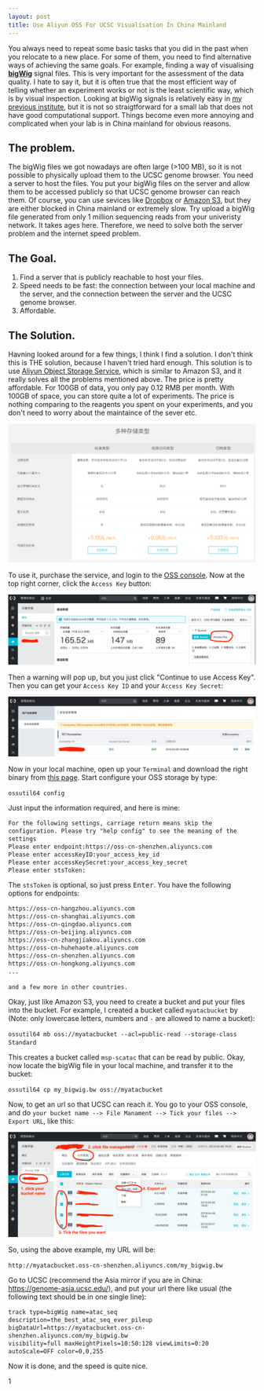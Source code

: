 ```yaml
---
layout: post
title: Use Aliyun OSS For UCSC Visualisation In China Mainland
---
```


You always need to repeat some basic tasks that you did in the past when you relocate to a new place. For some of them, you need to find alternative ways of achieving the same goals. For example, finding a way of visualising __[bigWig](https://genome.ucsc.edu/goldenpath/help/bigWig.html)__ signal files. This is very important for the assessment of the data quality. I hate to say it, but it is often true that the most efficient way of telling whether an experiment works or not is the least scientific way, which is by visual inspection. Looking at bigWig signals is relatively easy in [my previous institute](https://randomstate.net/2018-07-02-setting-up-public-links-for-ucsc-visualisation/), but it is not so straigtforward for a small lab that does not have good computational support. Things become even more annoying and complicated when your lab is in China mainland for obvious reasons.

## The problem.

The bigWig files we got nowadays are often large (>100 MB), so it is not possible to physically upload them to the UCSC genome browser. You need a server to host the files. You put your bigWig files on the server and allow them to be accessed publicly so that UCSC genome browser can reach them. Of course, you can use sevices like [Dropbox](https://www.dropbox.com/) or [Amazon S3](https://aws.amazon.com/s3/), but they are either blocked in China mainland or extremely slow. Try upload a bigWig file generated from only 1 million sequencing reads from your univeristy network. It takes ages here. Therefore, we need to solve both the server problem and the internet speed problem.

## The Goal.

1. Find a server that is publicly reachable to host your files.
2. Speed needs to be fast: the connection between your local machine and the server, and the connection between the server and the UCSC genome browser.
3. Affordable.

## The Solution.

Havning looked around for a few things, I think I find a solution. I don't think this is THE solution, because I haven't tried hard enough. This solution is to use [Aliyun Object Storage Service](https://www.aliyun.com/), which is similar to Amazon S3, and it really solves all the problems mentioned above. The price is pretty affordable. For 100GB of data, you only pay 0.12 RMB per month. With 100GB of space, you can store quite a lot of experiments. The price is nothing comparing to the reagents you spent on your experiments, and you don't need to worry about the maintaince of the sever etc.

![](../img/000/oss_price.png)

To use it, purchase the service, and login to the [OSS console](https://oss.console.aliyun.com). Now at the top right corner, click the `Access Key` button:

![](../img/000/oss_console.png)

Then a warning will pop up, but you just click "Continue to use Access Key". Then you can get your `Access Key ID` and your `Access Key Secret`:

![](../img/000/oss_accesskey.png)

Now in your local machine, open up your `Terminal` and download the right binary from [this page](https://help.aliyun.com/document_detail/50452.html?spm=a2c4g.11186623.6.1382.fe817e90clvugi). Start configure your OSS storage by type:

`ossutil64 config`

Just input the information required, and here is mine:

```
For the following settings, carriage return means skip the configuration. Please try "help config" to see the meaning of the settings
Please enter endpoint:https://oss-cn-shenzhen.aliyuncs.com
Please enter accessKeyID:your_access_key_id
Please enter accessKeySecret:your_access_key_secret
Please enter stsToken:
```

The `stsToken` is optional, so just press <kbd>Enter</kbd>. You have the following options for endpoints:

```
https://oss-cn-hangzhou.aliyuncs.com
https://oss-cn-shanghai.aliyuncs.com
https://oss-cn-qingdao.aliyuncs.com
https://oss-cn-beijing.aliyuncs.com
https://oss-cn-zhangjiakou.aliyuncs.com
https://oss-cn-huhehaote.aliyuncs.com
https://oss-cn-shenzhen.aliyuncs.com
https://oss-cn-hongkong.aliyuncs.com
...

and a few more in other countries.
```

Okay, just like Amazon S3, you need to create a bucket and put your files into the bucket. For example, I created a bucket called `myatacbucket` by (Note: only lowercase letters, numbers and `-` are allowed to name a bucket):

`ossutil64 mb oss://myatacbucket --acl=public-read --storage-class Standard`

This creates a bucket called `msp-scatac` that can be read by public. Okay, now locate the bigWig file in your local machine, and transfer it to the bucket:

`ossutil64 cp my_bigwig.bw oss://myatacbucket`

Now, to get an url so that UCSC can reach it. You go to your OSS console, and do `your bucket name --> File Manament --> Tick your files --> Export URL`, like this:

![](../img/000/oss_url.png)

So, using the above example, my URL will be:

`http://myatacbucket.oss-cn-shenzhen.aliyuncs.com/my_bigwig.bw`

Go to UCSC (recommend the Asia mirror if you are in China: https://genome-asia.ucsc.edu/), and put your url there like usual (the following text should be in one single line):

```
track type=bigWig name=atac_seq description=the_best_atac_seq_ever_pileup
bigDataUrl=https://myatacbucket.oss-cn-shenzhen.aliyuncs.com/my_bigwig.bw
visibility=full maxHeightPixels=10:50:128 viewLimits=0:20 autoScale=OFF color=0,0,255
```

Now it is done, and the speed is quite nice.

1[](../img/000/ucsc_vis.png)